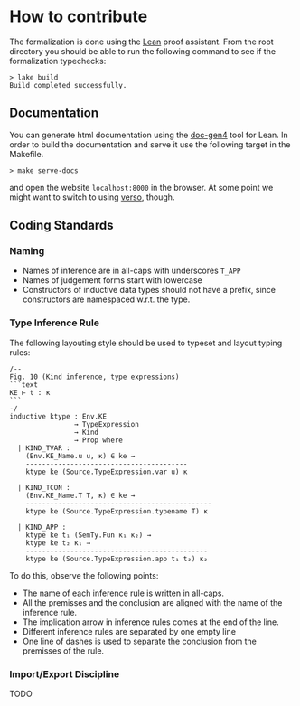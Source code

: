 # How to contribute

The formalization is done using the [Lean](https://lean-lang.org) proof assistant.
From the root directory you should be able to run the following command to see if the formalization typechecks:

```console
> lake build
Build completed successfully.
```

## Documentation

You can generate html documentation using the [doc-gen4](https://github.com/leanprover/doc-gen4) tool for Lean.
In order to build the documentation and serve it use the following target in the Makefile.

```console
> make serve-docs
```
and open the website `localhost:8000` in the browser.
At some point we might want to switch to using [verso](https://github.com/leanprover/verso), though.

## Coding Standards

### Naming

- Names of inference are in all-caps with underscores `T_APP`
- Names of judgement forms start with lowercase
- Constructors of inductive data types should not have a prefix, since constructors are namespaced w.r.t. the type.

### Type Inference Rule

The following layouting style should be used to typeset and layout typing rules:

````lean
/--
Fig. 10 (Kind inference, type expressions)
```text
KE ⊢ t : κ
```
-/
inductive ktype : Env.KE
                → TypeExpression
                → Kind
                → Prop where
  | KIND_TVAR :
    (Env.KE_Name.u u, κ) ∈ ke →
    ----------------------------------------
    ktype ke (Source.TypeExpression.var u) κ

  | KIND_TCON :
    (Env.KE_Name.T T, κ) ∈ ke →
    ----------------------------------------------
    ktype ke (Source.TypeExpression.typename T) κ

  | KIND_APP :
    ktype ke t₁ (SemTy.Fun κ₁ κ₂) →
    ktype ke t₂ κ₁ →
    ---------------------------------------------
    ktype ke (Source.TypeExpression.app t₁ t₂) κ₂
````

To do this, observe the following points:

- The name of each inference rule is written in all-caps.
- All the premisses and the conclusion are aligned with the name of the inference rule.
- The implication arrow in inference rules comes at the end of the line.
- Different inference rules are separated by one empty line
- One line of dashes is used to separate the conclusion from the premisses of the rule.


### Import/Export Discipline

TODO